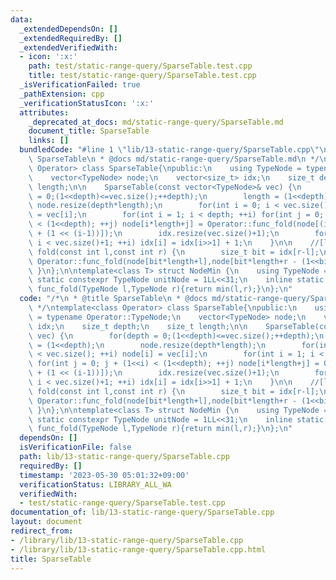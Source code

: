 ```yaml
---
data:
  _extendedDependsOn: []
  _extendedRequiredBy: []
  _extendedVerifiedWith:
  - icon: ':x:'
    path: test/static-range-query/SparseTable.test.cpp
    title: test/static-range-query/SparseTable.test.cpp
  _isVerificationFailed: true
  _pathExtension: cpp
  _verificationStatusIcon: ':x:'
  attributes:
    _deprecated_at_docs: md/static-range-query/SparseTable.md
    document_title: SparseTable
    links: []
  bundledCode: "#line 1 \"lib/13-static-range-query/SparseTable.cpp\"\n/*\n * @title\
    \ SparseTable\n * @docs md/static-range-query/SparseTable.md\n */\ntemplate<class\
    \ Operator> class SparseTable{\npublic:\n    using TypeNode = typename Operator::TypeNode;\n\
    \    vector<TypeNode> node;\n    vector<size_t> idx;\n    size_t depth;\n    size_t\
    \ length;\n\n    SparseTable(const vector<TypeNode>& vec) {\n        for(depth\
    \ = 0;(1<<depth)<=vec.size();++depth);\n        length = (1<<depth);\n       \
    \ node.resize(depth*length);\n        for(int i = 0; i < vec.size(); ++i) node[i]\
    \ = vec[i];\n        for(int i = 1; i < depth; ++i) for(int j = 0; j + (1<<i)\
    \ < (1<<depth); ++j) node[i*length+j] = Operator::func_fold(node[(i-1)*length+j],node[(i-1)*length+j\
    \ + (1 << (i-1))]);\n        idx.resize(vec.size()+1);\n        for(int i = 2;\
    \ i < vec.size()+1; ++i) idx[i] = idx[i>>1] + 1;\n    }\n\n    //[l,r)\n    TypeNode\
    \ fold(const int l,const int r) {\n        size_t bit = idx[r-l];\n        return\
    \ Operator::func_fold(node[bit*length+l],node[bit*length+r - (1<<bit)]);\n   \
    \ }\n};\n\ntemplate<class T> struct NodeMin {\n    using TypeNode = T;\n    inline\
    \ static constexpr TypeNode unitNode = 1LL<<31;\n    inline static constexpr TypeNode\
    \ func_fold(TypeNode l,TypeNode r){return min(l,r);}\n};\n"
  code: "/*\n * @title SparseTable\n * @docs md/static-range-query/SparseTable.md\n\
    \ */\ntemplate<class Operator> class SparseTable{\npublic:\n    using TypeNode\
    \ = typename Operator::TypeNode;\n    vector<TypeNode> node;\n    vector<size_t>\
    \ idx;\n    size_t depth;\n    size_t length;\n\n    SparseTable(const vector<TypeNode>&\
    \ vec) {\n        for(depth = 0;(1<<depth)<=vec.size();++depth);\n        length\
    \ = (1<<depth);\n        node.resize(depth*length);\n        for(int i = 0; i\
    \ < vec.size(); ++i) node[i] = vec[i];\n        for(int i = 1; i < depth; ++i)\
    \ for(int j = 0; j + (1<<i) < (1<<depth); ++j) node[i*length+j] = Operator::func_fold(node[(i-1)*length+j],node[(i-1)*length+j\
    \ + (1 << (i-1))]);\n        idx.resize(vec.size()+1);\n        for(int i = 2;\
    \ i < vec.size()+1; ++i) idx[i] = idx[i>>1] + 1;\n    }\n\n    //[l,r)\n    TypeNode\
    \ fold(const int l,const int r) {\n        size_t bit = idx[r-l];\n        return\
    \ Operator::func_fold(node[bit*length+l],node[bit*length+r - (1<<bit)]);\n   \
    \ }\n};\n\ntemplate<class T> struct NodeMin {\n    using TypeNode = T;\n    inline\
    \ static constexpr TypeNode unitNode = 1LL<<31;\n    inline static constexpr TypeNode\
    \ func_fold(TypeNode l,TypeNode r){return min(l,r);}\n};\n"
  dependsOn: []
  isVerificationFile: false
  path: lib/13-static-range-query/SparseTable.cpp
  requiredBy: []
  timestamp: '2023-05-30 05:01:32+09:00'
  verificationStatus: LIBRARY_ALL_WA
  verifiedWith:
  - test/static-range-query/SparseTable.test.cpp
documentation_of: lib/13-static-range-query/SparseTable.cpp
layout: document
redirect_from:
- /library/lib/13-static-range-query/SparseTable.cpp
- /library/lib/13-static-range-query/SparseTable.cpp.html
title: SparseTable
---
```

